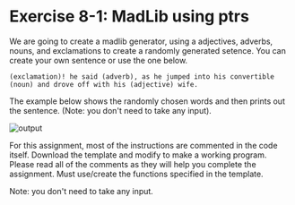 # Exercise 8-1: MadLib using ptrs

We are going to create a madlib generator, using a adjectives, adverbs, nouns, and exclamations to create a randomly generated setence. You can create your own sentence or use the one below.

```
(exclamation)! he said (adverb), as he jumped into his convertible (noun) and drove off with his (adjective) wife.

```

The example below shows the randomly chosen words and then prints out the sentence. (Note: you don't need to take any input).

![output](./output.PNG)

For this assignment, most of the instructions are commented in the code itself. Download the template and modify to make a working program. Please read all of the comments as they will help you complete the assignment. Must use/create the functions specified in the template.

Note: you don't need to take any input.
